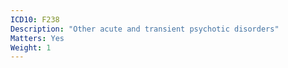 ```yaml
---
ICD10: F238
Description: "Other acute and transient psychotic disorders"
Matters: Yes
Weight: 1
---
```

